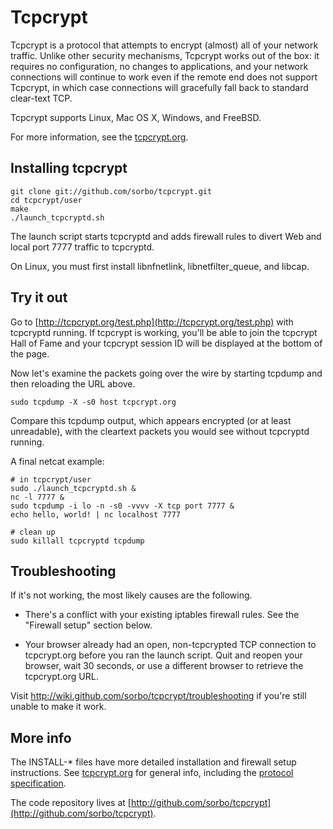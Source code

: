 Tcpcrypt
========

Tcpcrypt is a protocol that attempts to encrypt (almost) all of your network
traffic. Unlike other security mechanisms, Tcpcrypt works out of the box: it
requires no configuration, no changes to applications, and your network
connections will continue to work even if the remote end does not support
Tcpcrypt, in which case connections will gracefully fall back to standard
clear-text TCP.

Tcpcrypt supports Linux, Mac OS X, Windows, and FreeBSD.

For more information, see the [tcpcrypt.org](http://tcpcrypt.org).

Installing tcpcrypt
-------------------

    git clone git://github.com/sorbo/tcpcrypt.git
    cd tcpcrypt/user
    make
    ./launch_tcpcryptd.sh

The launch script starts tcpcryptd and adds firewall rules to divert Web and local port 7777 traffic to tcpcryptd.

On Linux, you must first install libnfnetlink, libnetfilter_queue, and libcap.

Try it out
---------- 

Go to [http://tcpcrypt.org/test.php](http://tcpcrypt.org/test.php) with
tcpcryptd running. If tcpcrypt is working, you'll be able to join the
tcpcrypt Hall of Fame and your tcpcrypt session ID will be displayed at the
bottom of the page.

Now let's examine the packets going over the wire by starting tcpdump and then
reloading the URL above.

    sudo tcpdump -X -s0 host tcpcrypt.org

Compare this tcpdump output, which appears encrypted (or at least unreadable),
with the cleartext packets you would see without tcpcryptd running.

A final netcat example:

    # in tcpcrypt/user
    sudo ./launch_tcpcryptd.sh & 
    nc -l 7777 &
    sudo tcpdump -i lo -n -s0 -vvvv -X tcp port 7777 &
    echo hello, world! | nc localhost 7777
    
    # clean up
    sudo killall tcpcryptd tcpdump


Troubleshooting
---------------

If it's not working, the most likely causes are the following.

   * There's a conflict with your existing iptables firewall rules. See the
     "Firewall setup" section below.

   * Your browser already had an open, non-tcpcrypted TCP connection to
     tcpcrypt.org before you ran the launch script. Quit and reopen your
     browser, wait 30 seconds, or use a different browser to retrieve the
     tcpcrypt.org URL.

Visit http://wiki.github.com/sorbo/tcpcrypt/troubleshooting if you're still
unable to make it work.


More info
---------

The INSTALL-* files have more detailed installation and firewall setup instructions. See [tcpcrypt.org](http://tcpcrypt.org) for general info, including the [protocol specification](http://tcpcrypt.org/docs.php).

The code repository lives at [http://github.com/sorbo/tcpcrypt](http://github.com/sorbo/tcpcrypt).
